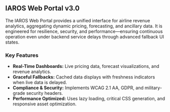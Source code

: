 ## IAROS Web Portal v3.0
The IAROS Web Portal provides a unified interface for airline revenue analytics, aggregating dynamic pricing, forecasting, and ancillary data. It is engineered for resilience, security, and performance—ensuring continuous operation even under backend service delays through advanced fallback UI states.

### Key Features
- **Real-Time Dashboards:** Live pricing data, forecast visualizations, and revenue analytics.
- **Graceful Fallbacks:** Cached data displays with freshness indicators when live data is delayed.
- **Compliance & Security:** Implements WCAG 2.1 AA, GDPR, and military-grade security headers.
- **Performance Optimized:** Uses lazy loading, critical CSS generation, and responsive asset optimization.
